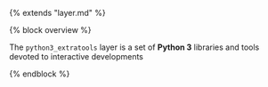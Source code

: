 {% extends "layer.md" %}

{% block overview %}

The `python3_extratools` layer is a set of **Python 3** libraries and tools devoted to interactive developments

{% endblock %}

